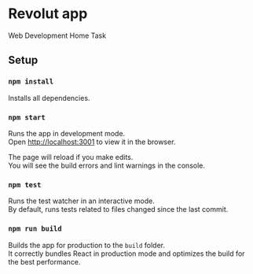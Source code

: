 # Revolut app

Web Development Home Task

## Setup

### `npm install`

Installs all dependencies.

### `npm start`

Runs the app in development mode.<br>
Open [http://localhost:3001](http://localhost:3001) to view it in the browser.

The page will reload if you make edits.<br>
You will see the build errors and lint warnings in the console.

### `npm test`

Runs the test watcher in an interactive mode.<br>
By default, runs tests related to files changed since the last commit.

### `npm run build`

Builds the app for production to the `build` folder.<br>
It correctly bundles React in production mode and optimizes the build for the best performance.
